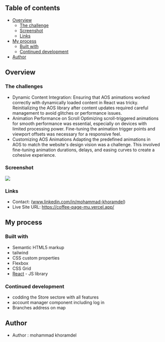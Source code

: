 

## Table of contents

- [Overview](#overview)
  - [The challenge](#the-challenge)
  - [Screenshot](#screenshot)
  - [Links](#links)
- [My process](#my-process)
  - [Built with](#built-with)
  - [Continued development](#continued-development)
- [Author](#author)


## Overview

### The challenges

- Dynamic Content Integration:
    Ensuring that AOS animations worked correctly with dynamically loaded content in React was tricky. Reinitializing the AOS library after content updates required careful management to avoid glitches or performance issues.
- Animation Performance on Scroll
    Optimizing scroll-triggered animations for smooth performance was essential, especially on devices with limited processing power. Fine-tuning the animation trigger points and viewport offsets was necessary for a responsive feel.
- Customizing AOS Animations
    Adapting the predefined animations in AOS to match the website's design vision was a challenge. This involved fine-tuning animation durations, delays, and easing curves to create a cohesive experience.
    



### Screenshot

![](./public/Device.jpg)


### Links

- Contact: (www.linkedin.com/in/mohammad-khoramdel)
- Live Site URL: https://coffee-page-mu.vercel.app/

## My process

### Built with

- Semantic HTML5 markup
- tailwind
- CSS custom properties
- Flexbox
- CSS Grid
- [React](https://reactjs.org/) - JS library




### Continued development

- codding the Store sectore with all features
- account manager component including log in
- Branches address on map 


## Author

- Author : mohammad khoramdel